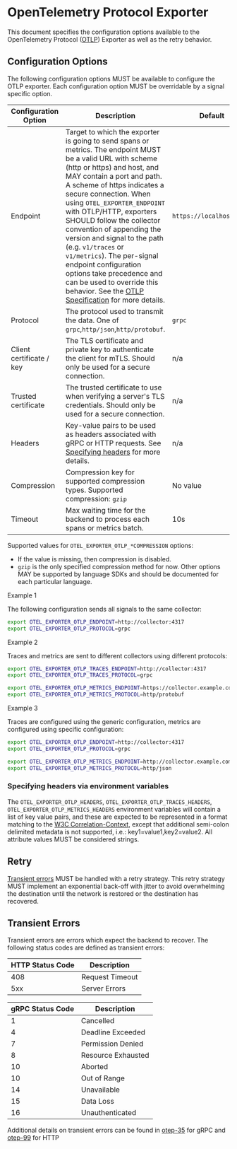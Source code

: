 # OpenTelemetry Protocol Exporter

This document specifies the configuration options available to the OpenTelemetry Protocol ([OTLP](https://github.com/open-telemetry/oteps/blob/main/text/0035-opentelemetry-protocol.md)) Exporter as well as the retry behavior.

## Configuration Options

The following configuration options MUST be available to configure the OTLP exporter. Each configuration option MUST be overridable by a signal specific option.

| Configuration Option | Description                                                  | Default           | Env variable                                                 |
| -------------------- | ------------------------------------------------------------ | ----------------- | ------------------------------------------------------------ |
| Endpoint             | Target to which the exporter is going to send spans or metrics. The endpoint MUST be a valid URL with scheme (http or https) and host, and MAY contain a port and path. A scheme of https indicates a secure connection. When using `OTEL_EXPORTER_ENDPOINT` with OTLP/HTTP, exporters SHOULD follow the collector convention of appending the version and signal to the path (e.g. `v1/traces` or `v1/metrics`). The per-signal endpoint configuration options take precedence and can be used to override this behavior. See the [OTLP Specification][otlphttp-req] for more details. | `https://localhost:4317` | `OTEL_EXPORTER_OTLP_ENDPOINT` `OTEL_EXPORTER_OTLP_TRACES_ENDPOINT` `OTEL_EXPORTER_OTLP_METRICS_ENDPOINT` |
| Protocol             | The protocol used to transmit the data. One of `grpc`,`http/json`,`http/protobuf`. | `grpc`               | `OTEL_EXPORTER_OTLP_PROTOCOL` `OTEL_EXPORTER_OTLP_TRACES_PROTOCOL` `OTEL_EXPORTER_OTLP_METRICS_PROTOCOL` |
| Client certificate / key | The TLS certificate and private key to authenticate the client for mTLS. Should only be used for a secure connection. | n/a | `OTEL_EXPORTER_OTLP_TLS_CERTIFICATE` `OTEL_EXPORTER_OTLP_TRACES_TLS_CERTIFICATE` `OTEL_EXPORTER_OTLP_METRICS_TLS_CERTIFICATE`, `OTEL_EXPORTER_OTLP_TLS_PRIVATE_KEY` `OTEL_EXPORTER_OTLP_TRACES_TLS_PRIVATE_KEY` `OTEL_EXPORTER_OTLP_METRICS_TLS_PRIVATE_KEY` |
| Trusted certificate     | The trusted certificate to use when verifying a server's TLS credentials. Should only be used for a secure connection. | n/a               | `OTEL_EXPORTER_OTLP_TLS_TRUSTED_CERTIFICATE` `OTEL_EXPORTER_OTLP_TRACES_TLS_TRUSTED_CERTIFICATE` `OTEL_EXPORTER_OTLP_METRICS_TLS_TRUSTED_CERTIFICATE` |
| Headers              | Key-value pairs to be used as headers associated with gRPC or HTTP requests. See [Specifying headers](./exporter.md#specifying-headers-via-environment-variables) for more details.                   | n/a               | `OTEL_EXPORTER_OTLP_HEADERS` `OTEL_EXPORTER_OTLP_TRACES_HEADERS` `OTEL_EXPORTER_OTLP_METRICS_HEADERS` |
| Compression          | Compression key for supported compression types. Supported compression: `gzip`| No value              | `OTEL_EXPORTER_OTLP_COMPRESSION` `OTEL_EXPORTER_OTLP_TRACES_COMPRESSION` `OTEL_EXPORTER_OTLP_METRICS_COMPRESSION` |
| Timeout              | Max waiting time for the backend to process each spans or metrics batch. | 10s               | `OTEL_EXPORTER_OTLP_TIMEOUT` `OTEL_EXPORTER_OTLP_TRACES_TIMEOUT` `OTEL_EXPORTER_OTLP_METRICS_TIMEOUT` |

Supported values for `OTEL_EXPORTER_OTLP_*COMPRESSION` options:

- If the value is missing, then compression is disabled.
- `gzip` is the only specified compression method for now. Other options MAY be supported by language SDKs and should be documented for each particular language.

Example 1

The following configuration sends all signals to the same collector:

```bash
export OTEL_EXPORTER_OTLP_ENDPOINT=http://collector:4317
export OTEL_EXPORTER_OTLP_PROTOCOL=grpc
```

Example 2

Traces and metrics are sent to different collectors using different protocols:

```bash
export OTEL_EXPORTER_OTLP_TRACES_ENDPOINT=http://collector:4317
export OTEL_EXPORTER_OTLP_TRACES_PROTOCOL=grpc

export OTEL_EXPORTER_OTLP_METRICS_ENDPOINT=https://collector.example.com/v1/metrics
export OTEL_EXPORTER_OTLP_METRICS_PROTOCOL=http/protobuf
```

Example 3

Traces are configured using the generic configuration, metrics are configured using specific configuration:

```bash
export OTEL_EXPORTER_OTLP_ENDPOINT=http://collector:4317
export OTEL_EXPORTER_OTLP_PROTOCOL=grpc

export OTEL_EXPORTER_OTLP_METRICS_ENDPOINT=http://collector.example.com/v1/metrics
export OTEL_EXPORTER_OTLP_METRICS_PROTOCOL=http/json
```

### Specifying headers via environment variables

The `OTEL_EXPORTER_OTLP_HEADERS`, `OTEL_EXPORTER_OTLP_TRACES_HEADERS`, `OTEL_EXPORTER_OTLP_METRICS_HEADERS` environment variables will contain a list of key value pairs, and these are expected to be represented in a format matching to the [W3C Correlation-Context](https://github.com/w3c/baggage/blob/master/baggage/HTTP_HEADER_FORMAT.md), except that additional semi-colon delimited metadata is not supported, i.e.: key1=value1,key2=value2. All attribute values MUST be considered strings.

## Retry

[Transient errors](#transient-errors) MUST be handled with a retry strategy. This retry strategy MUST implement an exponential back-off with jitter to avoid overwhelming the destination until the network is restored or the destination has recovered.

## Transient Errors

Transient errors are errors which expect the backend to recover. The following status codes are defined as transient errors:

| HTTP Status Code | Description |
| ---------------- | ----------- |
| 408 | Request Timeout |
| 5xx | Server Errors |

| gRPC Status Code | Description |
| ---------------- | ----------- |
| 1  | Cancelled |
| 4  | Deadline Exceeded |
| 7  | Permission Denied |
| 8  | Resource Exhausted |
| 10 | Aborted |
| 10 | Out of Range |
| 14 | Unavailable |
| 15 | Data Loss |
| 16 | Unauthenticated |

Additional details on transient errors can be found in [otep-35](https://github.com/open-telemetry/oteps/blob/main/text/0035-opentelemetry-protocol.md#export-response) for gRPC and [otep-99](https://github.com/open-telemetry/oteps/blob/main/text/0099-otlp-http.md#failures) for HTTP

[otlphttp-req]: otlp.md#otlphttp-request

